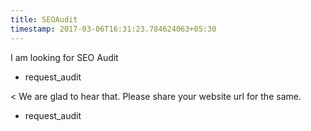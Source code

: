 ```yaml
---
title: SEOAudit
timestamp: 2017-03-06T16:31:23.784624063+05:30
---
```


I am looking for SEO Audit
* request_audit

< We are glad to hear that. Please share your website url for the same.
* request_audit
